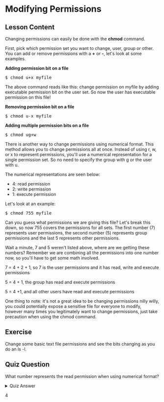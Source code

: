 # Modifying Permissions

## Lesson Content

Changing permissions can easily be done with the <b>chmod</b> command. 

First, pick which permission set you want to change, user, group or other. You can add or remove permissions with a <b>+</b> or <b>-</b>, let's look at some examples.

<b>Adding permission bit on a file</b>
<pre>$ chmod u+x myfile</pre>

The above command reads like this: change permission on myfile by adding executable permission bit on the user set. So now the user has executable permission on this file!

<b>Removing permission bit on a file</b>
<pre>$ chmod u-x myfile</pre>

<b>Adding multiple permission bits on a file</b>
<pre>$ chmod ug+w</pre>

There is another way to change permissions using numerical format. This method allows you to change permissions all at once. Instead of using r, w, or x to represent permissions, you'll use a numerical representation for a single permission set. So no need to specify the group with g or the user with u.

The numerical representations are seen below:

<ul>
<li>4: read permission</li>
<li>2: write permission</li>
<li>1: execute permission</li>
</ul>

Let's look at an example: 

<pre>$ chmod 755 myfile</pre>

Can you guess what permissions we are giving this file? Let's break this down, so now 755 covers the permissions for all sets. The first number (7) represents user permissions, the second number (5) represents group permissions and the last 5 represents other permissions. 

Wait a minute, 7 and 5 weren't listed above, where are we getting these numbers? Remember we are combining all the permissions into one number now, so you'll have to get some math involved.

7 = 4 + 2 + 1, so 7 is the user permissions and it has read, write and execute permissions

5 = 4 + 1, the group has read and execute permissions

5 = 4 +1, and all other users have read and execute permissions

One thing to note: it's not a great idea to be changing permissions nilly willy, you could potentially expose a sensitive file for everyone to modify, however many times you legitimately want to change permissions, just take precaution when using the chmod command.

## Exercise

Change some basic text file permissions and see the bits changing as you do an ls -l.

## Quiz Question

What number represents the read permission when using numerical format?

<details>
    <summary>Quiz Answer</summary>
</details>

4